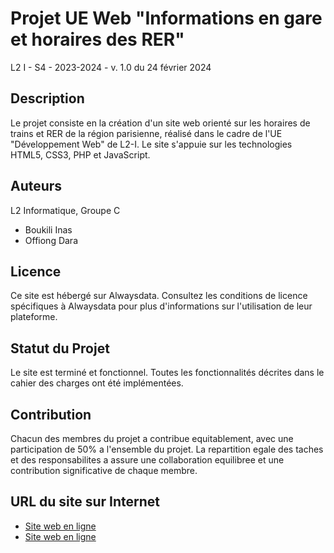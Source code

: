 # Projet UE Web "Informations en gare et horaires des RER"
L2 I - S4 - 2023-2024 - v. 1.0 du 24 février 2024

## Description
Le projet consiste en la création d'un site web orienté sur les horaires de trains et RER de la région parisienne, réalisé dans le cadre de l'UE "Développement Web" de L2-I. Le site s'appuie sur les technologies HTML5, CSS3, PHP et JavaScript.

## Auteurs
L2 Informatique, Groupe C
- Boukili Inas
- Offiong Dara

## Licence
Ce site est hébergé sur Alwaysdata. Consultez les conditions de licence spécifiques à Alwaysdata pour plus d'informations sur l'utilisation de leur plateforme.

## Statut du Projet
Le site est terminé et fonctionnel. Toutes les fonctionnalités décrites dans le cahier des charges ont été implémentées.

## Contribution
Chacun des membres du projet a contribue equitablement, avec une participation de 50% a l'ensemble du projet. La repartition egale des taches et des responsabilites a assure une collaboration equilibree et une contribution significative de chaque membre.


## URL du site sur Internet
- [Site web en ligne](http://inas.alwaysdata.net/)
- [Site web en ligne](https://slade.alwaysdata.net/)